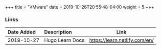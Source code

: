 +++
title = "VMware"
date = 2019-10-26T20:55:48-04:00
weight = 5
+++

### Links

|Date Added|Description|Link|
|:---|:---|---|
|2019-10-27| Hugo Learn Docs | https://learn.netlify.com/en/ |
